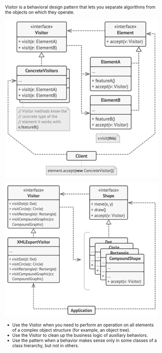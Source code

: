 Visitor is a behavioral design pattern that lets you separate algorithms from the objects on which they operate.

![](visitor1.png)

![](visitor2.png)

- Use the Visitor when you need to perform an operation on all elements of a complex object structure (for example, an object tree).
- Use the Visitor to clean up the business logic of auxiliary behaviors.
- Use the pattern when a behavior makes sense only in some classes of a class hierarchy, but not in others.
